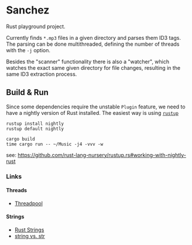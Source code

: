 # Sanchez

Rust playground project.

Currently finds `*.mp3` files in a given directory and parses them ID3 tags. The
parsing can be done multithreaded, defining the number of threads with the `-j`
option.

Besides the "scanner" functionality there is also a "watcher", which watches the
exact same given directory for file changes, resulting in the same ID3 extraction
process.

## Build & Run

Since some dependencies require the unstable `Plugin` feature, we need to have
a nightly version of Rust installed. The easiest way is using
[`rustup`](https://www.rustup.rs/)

```
rustup install nightly
rustup default nightly

cargo build
time cargo run -- ~/Music -j4 -vvv -w
```

see: https://github.com/rust-lang-nursery/rustup.rs#working-with-nightly-rust

### Links

#### Threads

- [Threadpool](https://frewsxcv.github.io/rust-threadpool/threadpool/index.html)

#### Strings

- [Rust Strings](http://www.steveklabnik.com/rust-issue-17340/)
- [string vs. str](http://hermanradtke.com/2015/05/03/string-vs-str-in-rust-functions.html)